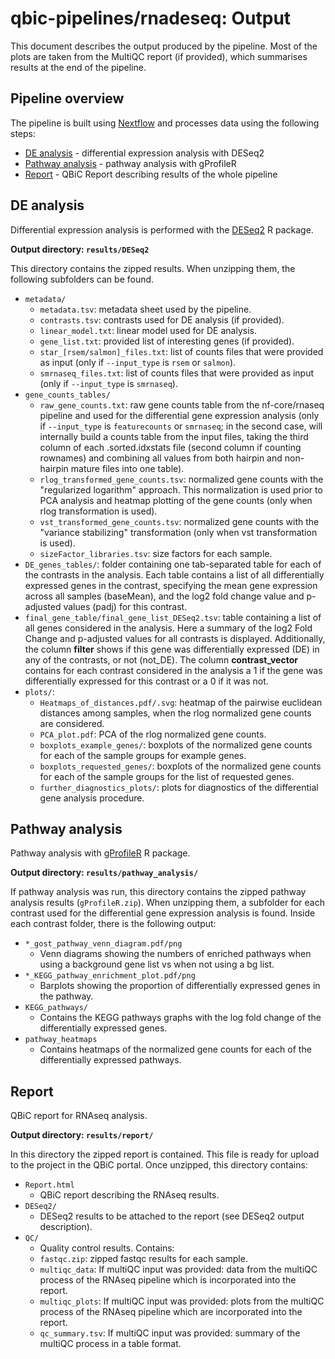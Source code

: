 # qbic-pipelines/rnadeseq: Output

This document describes the output produced by the pipeline. Most of the plots are taken from the MultiQC report (if provided), which summarises results at the end of the pipeline.

<!-- TODO qbic-pipelines: Write this documentation describing your workflow's output -->

## Pipeline overview

The pipeline is built using [Nextflow](https://www.nextflow.io/)
and processes data using the following steps:

- [DE analysis](#DE-analysis) - differential expression analysis with DESeq2
- [Pathway analysis](#Pathway-analysis) - pathway analysis with gProfileR
- [Report](#Report) - QBiC Report describing results of the whole pipeline

## DE analysis

Differential expression analysis is performed with the [DESeq2](https://bioconductor.org/packages/release/bioc/html/DESeq2.html) R package.

**Output directory: `results/DESeq2`**

This directory contains the zipped results. When unzipping them, the following subfolders can be found.

- `metadata/`
  - `metadata.tsv`: metadata sheet used by the pipeline.
  - `contrasts.tsv`: contrasts used for DE analysis (if provided).
  - `linear_model.txt`: linear model used for DE analysis.
  - `gene_list.txt`: provided list of interesting genes (if provided).
  - `star_[rsem/salmon]_files.txt`: list of counts files that were provided as input (only if `--input_type` is `rsem` or `salmon`).
  - `smrnaseq_files.txt`: list of counts files that were provided as input (only if `--input_type` is `smrnaseq`).
- `gene_counts_tables/`
  - `raw_gene_counts.txt`: raw gene counts table from the nf-core/rnaseq pipeline and used for the differential gene expression analysis (only if `--input_type` is `featurecounts` or `smrnaseq`; in the second case, will internally build a counts table from the input files, taking the third column of each .sorted.idxstats file (second column if counting rownames) and combining all values from both hairpin and non-hairpin mature files into one table).
  - `rlog_transformed_gene_counts.tsv`: normalized gene counts with the "regularized logarithm" approach. This normalization is used prior to PCA analysis and heatmap plotting of the gene counts (only when rlog transformation is used).
  - `vst_transformed_gene_counts.tsv`: normalized gene counts with the "variance stabilizing" transformation (only when vst transformation is used).
  - `sizeFactor_libraries.tsv`: size factors for each sample.
- `DE_genes_tables/`: folder containing one tab-separated table for each of the contrasts in the analysis. Each table contains a list of all differentially expressed genes in the contrast, specifying the mean gene expression across all samples (baseMean), and the log2 fold change value and p-adjusted values (padj) for this contrast.
- `final_gene_table/final_gene_list_DESeq2.tsv`: table containing a list of all genes considered in the analysis. Here a summary of the log2 Fold Change and p-adjusted values for all contrasts is displayed. Additionally, the column **filter** shows if this gene was differentially expressed (DE) in any of the contrasts, or not (not_DE). The column **contrast_vector** contains for each contrast considered in the analysis a 1 if the gene was differentially expressed for this contrast or a 0 if it was not.
- `plots/`:
  - `Heatmaps_of_distances.pdf/.svg`: heatmap of the pairwise euclidean distances among samples, when the rlog normalized gene counts are considered.
  - `PCA_plot.pdf`: PCA of the rlog normalized gene counts.
  - `boxplots_example_genes/`: boxplots of the normalized gene counts for each of the sample groups for example genes.
  - `boxplots_requested_genes/`: boxplots of the normalized gene counts for each of the sample groups for the list of requested genes.
  - `further_diagnostics_plots/`: plots for diagnostics of the differential gene analysis procedure.

## Pathway analysis

Pathway analysis with [gProfileR](https://biit.cs.ut.ee/gprofiler/gost) R package.

**Output directory: `results/pathway_analysis/`**

If pathway analysis was run, this directory contains the zipped pathway analysis results (`gProfileR.zip`). When unzipping them, a subfolder for each contrast used for the differential gene expression analysis is found. Inside each contrast folder, there is the following output:

- `*_gost_pathway_venn_diagram.pdf/png`
  - Venn diagrams showing the numbers of enriched pathways when using a background gene list vs when not using a bg list.
- `*_KEGG_pathway_enrichment_plot.pdf/png`
  - Barplots showing the proportion of differentially expressed genes in the pathway.
- `KEGG_pathways/`
  - Contains the KEGG pathways graphs with the log fold change of the differentially expressed genes.
- `pathway_heatmaps`
  - Contains heatmaps of the normalized gene counts for each of the differentially expressed pathways.

## Report

QBiC report for RNAseq analysis.

**Output directory: `results/report/`**

In this directory the zipped report is contained. This file is ready for upload to the project in the QBiC portal. Once unzipped, this directory contains:

- `Report.html`
  - QBiC report describing the RNAseq results.
- `DESeq2/`
  - DESeq2 results to be attached to the report (see DESeq2 output description).
- `QC/`
  - Quality control results. Contains:
  - `fastqc.zip`: zipped fastqc results for each sample.
  - `multiqc_data`: If multiQC input was provided: data from the multiQC process of the RNAseq pipeline which is incorporated into the report.
  - `multiqc_plots`: If multiQC input was provided: plots from the multiQC process of the RNAseq pipeline which are incorporated into the report.
  - `qc_summary.tsv`: If multiQC input was provided: summary of the multiQC process in a table format.
